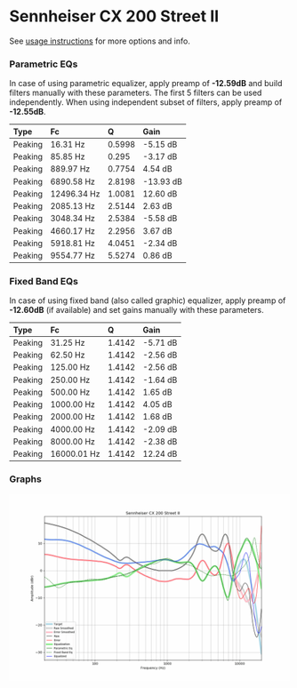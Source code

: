 # Sennheiser CX 200 Street II
See [usage instructions](https://github.com/jaakkopasanen/AutoEq#usage) for more options and info.

### Parametric EQs
In case of using parametric equalizer, apply preamp of **-12.59dB** and build filters manually
with these parameters. The first 5 filters can be used independently.
When using independent subset of filters, apply preamp of **-12.55dB**.

| Type    | Fc          |      Q | Gain      |
|:--------|:------------|:-------|:----------|
| Peaking | 16.31 Hz    | 0.5998 | -5.15 dB  |
| Peaking | 85.85 Hz    | 0.295  | -3.17 dB  |
| Peaking | 889.97 Hz   | 0.7754 | 4.54 dB   |
| Peaking | 6890.58 Hz  | 2.8198 | -13.93 dB |
| Peaking | 12496.34 Hz | 1.0081 | 12.60 dB  |
| Peaking | 2085.13 Hz  | 2.5144 | 2.63 dB   |
| Peaking | 3048.34 Hz  | 2.5384 | -5.58 dB  |
| Peaking | 4660.17 Hz  | 2.2956 | 3.67 dB   |
| Peaking | 5918.81 Hz  | 4.0451 | -2.34 dB  |
| Peaking | 9554.77 Hz  | 5.5274 | 0.86 dB   |

### Fixed Band EQs
In case of using fixed band (also called graphic) equalizer, apply preamp of **-12.60dB**
(if available) and set gains manually with these parameters.

| Type    | Fc          |      Q | Gain     |
|:--------|:------------|:-------|:---------|
| Peaking | 31.25 Hz    | 1.4142 | -5.71 dB |
| Peaking | 62.50 Hz    | 1.4142 | -2.56 dB |
| Peaking | 125.00 Hz   | 1.4142 | -2.56 dB |
| Peaking | 250.00 Hz   | 1.4142 | -1.64 dB |
| Peaking | 500.00 Hz   | 1.4142 | 1.65 dB  |
| Peaking | 1000.00 Hz  | 1.4142 | 4.05 dB  |
| Peaking | 2000.00 Hz  | 1.4142 | 1.68 dB  |
| Peaking | 4000.00 Hz  | 1.4142 | -2.09 dB |
| Peaking | 8000.00 Hz  | 1.4142 | -2.38 dB |
| Peaking | 16000.01 Hz | 1.4142 | 12.24 dB |

### Graphs
![](./Sennheiser%20CX%20200%20Street%20II.png)